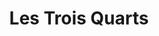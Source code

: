 ---
title: Les Trois Quarts
slug : packshot-wijn
description: Wijn wordt maar al te vaak in een klassieke verpakking verkocht. De studenten 3CMO onderzochten hoe een hedendaagse wijnverpakking er kan uitzien
type: intern
members:
    - name : Quinten Braem
      major: Crossmedia-ontwerp
      minor: Photo Design
      academic-year: 3de jaar
thumbnail:
    url: thumbnail.jpg
    alt: ""
    height: 1
    width: 1
    text-color: "ee655d"
    background-color: "ee655d"
media:
    - url : 1_logo.jpg
      type: image
    - url : 2_packshot_wijn.jpg
      type: image
    - url : 3_packshot_wijn_2.jpg
      type: image
created: 20/01/2017
order: 5
---